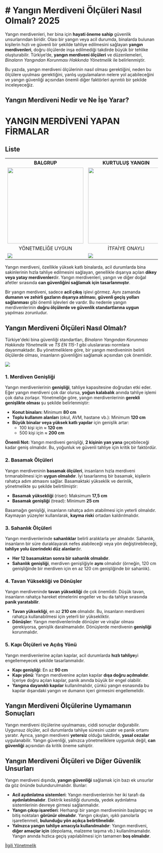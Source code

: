   <h1> # Yangın Merdiveni Ölçüleri Nasıl Olmalı? 2025 </h1>

<p>Yangın merdivenleri, her bina için <strong>hayati öneme sahip</strong> güvenlik unsurlarından biridir. Olası bir yangın veya acil durumda, binalarda bulunan kişilerin hızlı ve güvenli bir şekilde tahliye edilmesini sağlayan <strong>yangın merdivenleri</strong>, doğru ölçülerde inşa edilmediği takdirde büyük bir tehlike oluşturabilir. Türkiye’de, <strong>yangın merdiveni ölçüleri</strong> ve düzenlemeleri, <em>Binaların Yangından Korunması Hakkında Yönetmelik</em> ile belirlenmiştir.</p>
<p>Bu yazıda, yangın merdiveni ölçülerinin nasıl olması gerektiğini, neden bu ölçülere uyulması gerektiğini, yanlış uygulamaların nelere yol açabileceğini ve yangın güvenliği açısından önemli diğer faktörleri ayrıntılı bir şekilde inceleyeceğiz.</p>
<h2>Yangın Merdiveni Nedir ve Ne İşe Yarar?</h2>
<h1>YANGIN MERDİVENİ YAPAN FİRMALAR</h1>

<h2>Liste</h2>

<table>
  <tr>
    <th>BALGRUP</th>
    <th>KURTULUŞ YANGIN</th>
    <th>TRABZON YANGIN</th>
    <th>BULUŞ DIŞ TİCARET</th>
  </tr>
  <tr>
    <td><a href="https://WWW.balgrup.com" target="_blank"><img src="https://www.balgrup.com/wp-content/uploads/2025/06/z-tipi-yangin-merdiveni.jpg" width="250" /></a></td>
    <td><a href="https://WWW.balgrup.com" target="_blank"><img src="https://www.balgrup.com/wp-content/uploads/2025/06/z-tipi-yangin-merdiveni.jpg" width="250" /></a></td>
    <td><a href="https://WWW.balgrup.com" target="_blank"><img src="https://www.balgrup.com/wp-content/uploads/2025/06/z-tipi-yangin-merdiveni.jpg" width="250" /></a></td>
    <td><a href="https://WWW.balgrup.com" target="_blank"><img src="https://www.balgrup.com/wp-content/uploads/2025/06/z-tipi-yangin-merdiveni.jpg" width="250" /></a></td>
  </tr>
  <tr>
    <td><CENTER>YÖNETMELİĞE UYGUN</CENTER></td>
    <td><CENTER>İTFAİYE ONAYLI</CENTER> </td>
    <td><CENTER>UYGUN FİYATLAR </CENTER></td>
    <td><CENTER>YANGIN SİSTEMLERİ</CENTER> </td>
  </tr>
  <tr>
    <td><a href="https://WWW.balgrup.com" target="_blank"><img src="https://img.shields.io/badge/Fiyata_Al-Hemen_Tıkla-FFD700?style=for-the-badge&logoColor=black" /></a></td>
    <td><a href="https://www.balrup.com" target="_blank"><img src="https://img.shields.io/badge/Fiyata_Al-Hemen_Tıkla-006400?style=for-the-badge&logoColor=white" /></a></td>
    <td><a href="https://www.balrup.com" target="_blank"><img src="https://img.shields.io/badge/Fiyata_Al-Hemen_Tıkla-800080?style=for-the-badge&logoColor=white" /></a></td>
    <td><a href="https://www.balrup.com" target="_blank"><img src="https://img.shields.io/badge/Fiyata_All-Hemen_Tıkla-00CED1?style=for-the-badge&logoColor=black" /></a></td>
  </tr>
</table>

<p>Yangın merdiveni, özellikle yüksek katlı binalarda, acil durumlarda bina sakinlerinin hızla tahliye edilmesini sağlayan, genellikle dışarıya açılan <strong>dikey veya yatay merdivenler</strong>dir. Yangın merdivenleri, yangın ve diğer doğal afetler sırasında <strong>can güvenliğini sağlamak için tasarlanmıştır</strong>.</p>
<p>Bir yangın merdiveni, sadece <strong>acil çıkış</strong> işlevi görmez. Aynı zamanda <strong>dumanın ve zehirli gazların dışarıya atılması</strong>, <strong>güvenli geçiş yolları sağlanması</strong> gibi önemli işlevleri de vardır. Bu nedenle yangın merdivenlerinin <strong>doğru ölçülerde ve güvenlik standartlarına uygun</strong> yapılması zorunludur.</p>
<h2>Yangın Merdiveni Ölçüleri Nasıl Olmalı?</h2>
<p>Türkiye'deki bina güvenliği standartları, <em>Binaların Yangından Korunması Hakkında Yönetmelik</em> ve <em>TS EN 115-1</em> gibi uluslararası normlara dayanmaktadır. Bu yönetmeliklere göre, bir yangın merdiveninin belirli ölçülerde olması, insanların güvenliğini sağlamak açısından çok önemlidir.</p>
<img src="https://www.balgrup.com/wp-content/uploads/2016/06/yangin-merdiveni-olculeri.jpg">
<h3>1. Merdiven Genişliği</h3>
        <p>Yangın merdivenlerinin <strong>genişliği</strong>, tahliye kapasitesine doğrudan etki eder. Eğer yangın merdiveni çok dar olursa, <strong>yoğun kalabalık</strong> anında tahliye işlemi çok daha zorlaşır. Yönetmeliğe göre, yangın merdivenlerinin <strong>gerekli genişlikte olması</strong> şu şekilde belirlenmiştir:</p>
        <ul>
            <li><strong>Konut binaları:</strong> Minimum <strong>80 cm</strong></li>
            <li><strong>Toplu kullanım alanları</strong> (okul, AVM, hastane vb.): Minimum <strong>120 cm</strong></li>
            <li><strong>Büyük binalar veya yüksek katlı yapılar</strong> için genişlik artar:
                <ul>
                    <li>100 kişi için ≈ <strong>120 cm</strong></li>
                    <li>500 kişi için ≈ <strong>200 cm</strong></li>
                </ul>
            </li>
        </ul>
        <p><strong>Önemli Not:</strong> Yangın merdiveni genişliği, <strong>2 kişinin yan yana</strong> geçebileceği kadar geniş olmalıdır. Bu, yoğunluk ve güvenli tahliye için kritik bir faktördür.</p>
<h3>2. Basamak Ölçüleri</h3>
        <p>Yangın merdiveninin <strong>basamak ölçüleri</strong>, insanların hızla merdiveni tırmanabilmesi için <strong>uygun olmalıdır</strong>. İyi tasarlanmış bir basamak, kişilerin rahatça adım atmasını sağlar. Basamaktaki yükseklik ve derinlik, yönetmelikte şu şekilde belirtilmiştir:</p>
        <ul>
            <li><strong>Basamak yüksekliği</strong> (riser): Maksimum <strong>17,5 cm</strong></li>
            <li><strong>Basamak genişliği</strong> (tread): Minimum <strong>25 cm</strong></li>
        </ul>
        <p>Basamağın genişliği, insanların rahatça adım atabilmesi için yeterli olmalıdır. Kaymayan yüzeyler kullanılarak, <strong>kayma riski</strong> ortadan kaldırılmalıdır.</p>
<h3>3. Sahanlık Ölçüleri</h3>
        <p>Yangın merdivenlerinde <strong>sahanlıklar</strong> belirli aralıklarla yer almalıdır. Sahanlık, insanların bir süre duraklayarak nefes alabileceği veya yön değiştirebileceği, <strong>tahliye yolu üzerindeki düz alanlar</strong>dır.</p>
        <ul>
            <li><strong>Her 12 basamaktan sonra bir sahanlık olmalıdır</strong>.</li>
            <li><strong>Sahanlık genişliği</strong>, merdiven genişliğiyle <strong>aynı</strong> olmalıdır (örneğin, 120 cm genişliğinde bir merdiven için en az 120 cm genişliğinde bir sahanlık).</li>
        </ul>
<h3>4. Tavan Yüksekliği ve Dönüşler</h3>
        <p>Yangın merdiveninde <strong>tavan yüksekliği</strong> de çok önemlidir. Düşük tavan, insanların rahatça hareket etmelerini engeller ve bu da tahliye sırasında <strong>panik yaratabilir</strong>.</p>
        <ul>
            <li><strong>Tavan yüksekliği</strong>, en az <strong>210 cm</strong> olmalıdır. Bu, insanların merdiveni rahatça kullanabilmesi için yeterli bir yüksekliktir.</li>
            <li><strong>Dönüşler</strong>: Yangın merdivenlerinde dönüşler ve virajlar olması gerekiyorsa, genişlik daralmamalıdır. Dönüşlerde merdivenin <strong>genişliği</strong> korunmalıdır.</li>
        </ul>
 <h3>5. Kapı Ölçüleri ve Açılış Yönü</h3>
        <p>Yangın merdivenlerine açılan kapılar, acil durumlarda <strong>hızlı tahliye</strong>yi engellemeyecek şekilde tasarlanmalıdır.</p>
        <ul>
            <li><strong>Kapı genişliği</strong>: En az <strong>90 cm</strong></li>
            <li><strong>Kapı yönü</strong>: Yangın merdivenine açılan kapılar <strong>dışa doğru açılmalıdır</strong>. İçeriye doğru açılan kapılar, panik anında büyük bir engel olabilir.</li>
            <li><strong>Yangına dayanıklı kapılar</strong> kullanılmalıdır, çünkü yangın esnasında bu kapılar dışarıdaki yangın ve dumanın içeri girmesini engellemelidir.</li>
        </ul>
<h2>Yangın Merdiveni Ölçülerine Uymamanın Sonuçları</h2>
        <p>Yangın merdiveni ölçülerine uyulmaması, ciddi sonuçlar doğurabilir. Uygunsuz ölçüler, acil durumlarda tahliye süresini uzatır ve panik ortamı yaratır. Ayrıca, yangın merdiveni <strong>yetersiz</strong> olduğu takdirde, <strong>yasal cezalar</strong> uygulanabilir. Yangın güvenliği, yalnızca yönetmeliklere uygunluk değil, <strong>can güvenliği</strong> açısından da kritik öneme sahiptir.</p>
 <h2>Yangın Merdiveni Ölçüleri ve Diğer Güvenlik Unsurları</h2>
        <p>Yangın merdiveni dışında, <strong>yangın güvenliği</strong> sağlamak için bazı ek unsurlar da göz önünde bulundurulmalıdır. Bunlar:</p>
        <ul>
            <li><strong>Acil aydınlatma sistemleri</strong>: Yangın merdivenlerinin her iki tarafı da <strong>aydınlatılmalıdır</strong>. Elektrik kesildiği durumda, yedek aydınlatma sistemlerinin devreye girmesi sağlanmalıdır.</li>
            <li><strong>Yangın çıkışı işaretleri</strong>: Herhangi bir yangın merdiveninin başlangıç ve bitiş noktaları <strong>görünür olmalıdır</strong>. Yangın çıkışları, ışıklı panolarla işaretlenmeli, <strong>bulunduğu yön açıkça belirtilmelidir</strong>.</li>
            <li><strong>Yalnızca yangın tahliye amacıyla kullanılmalıdır</strong>: Yangın merdiveni, <strong>diğer amaçlar için</strong> (depolama, malzeme taşıma vb.) kullanılmamalıdır. Yangın anında hızlıca geçiş yapılabilmesi için tamamen <strong>boş olmalıdır</strong>.</li>
        </ul>
 <p><a href="https://www.resmigazete.gov.tr/eskiler/2009/12/20091219-8.htm">İlgili Yönetmelik</a></p>




